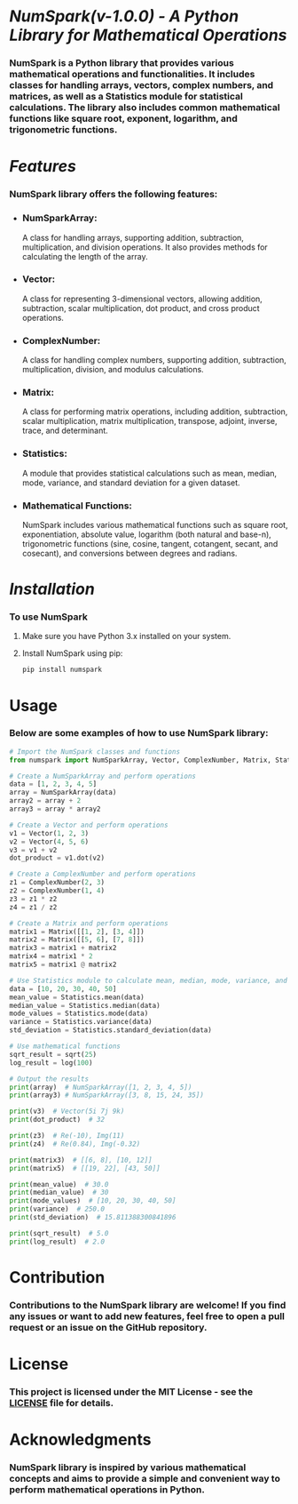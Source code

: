 # ***NumSpark(v-1.0.0) - A Python Library for Mathematical Operations***

### NumSpark is a Python library that provides various mathematical operations and functionalities. It includes classes for handling arrays, vectors, complex numbers, and matrices, as well as a Statistics module for statistical calculations. The library also includes common mathematical functions like square root, exponent, logarithm, and trigonometric functions.

# ***Features***

### NumSpark library offers the following features:

- <p><b><h3>NumSparkArray: </h3></b>A class for handling arrays, supporting addition, subtraction, multiplication, and division operations. It also provides methods for calculating the length of the array.</p>
- <p><b><h3>Vector: </h3></b>A class for representing 3-dimensional vectors, allowing addition, subtraction, scalar multiplication, dot product, and cross product operations.</p>
- <p><b><h3>ComplexNumber: </h3></b>A class for handling complex numbers, supporting addition, subtraction, multiplication, division, and modulus calculations.</p>
- <p><b><h3>Matrix: </h3></b>A class for performing matrix operations, including addition, subtraction, scalar multiplication, matrix multiplication, transpose, adjoint, inverse, trace, and determinant.</p>
- <p><b><h3>Statistics: </h3></b>A module that provides statistical calculations such as mean, median, mode, variance, and standard deviation for a given dataset.</p>
- <p><b><h3>Mathematical Functions: </h3></b> NumSpark includes various mathematical functions such as square root, exponentiation, absolute value, logarithm (both natural and base-n), trigonometric functions (sine, cosine, tangent, cotangent, secant, and cosecant), and conversions between degrees and radians.</p>

# ***Installation***

### To use NumSpark

1. Make sure you have Python 3.x installed on your system.
2. Install NumSpark using pip:

    ```bash
    pip install numspark
    ```

# Usage
### <p>Below are some examples of how to use NumSpark library:</p>

```python
# Import the NumSpark classes and functions
from numspark import NumSparkArray, Vector, ComplexNumber, Matrix, Statistics, sqrt, log

# Create a NumSparkArray and perform operations
data = [1, 2, 3, 4, 5]
array = NumSparkArray(data)
array2 = array + 2
array3 = array * array2

# Create a Vector and perform operations
v1 = Vector(1, 2, 3)
v2 = Vector(4, 5, 6)
v3 = v1 + v2
dot_product = v1.dot(v2)

# Create a ComplexNumber and perform operations
z1 = ComplexNumber(2, 3)
z2 = ComplexNumber(1, 4)
z3 = z1 * z2
z4 = z1 / z2

# Create a Matrix and perform operations
matrix1 = Matrix([[1, 2], [3, 4]])
matrix2 = Matrix([[5, 6], [7, 8]])
matrix3 = matrix1 + matrix2
matrix4 = matrix1 * 2
matrix5 = matrix1 @ matrix2

# Use Statistics module to calculate mean, median, mode, variance, and standard deviation
data = [10, 20, 30, 40, 50]
mean_value = Statistics.mean(data)
median_value = Statistics.median(data)
mode_values = Statistics.mode(data)
variance = Statistics.variance(data)
std_deviation = Statistics.standard_deviation(data)

# Use mathematical functions
sqrt_result = sqrt(25)
log_result = log(100)

# Output the results
print(array)  # NumSparkArray([1, 2, 3, 4, 5])
print(array3) # NumSparkArray([3, 8, 15, 24, 35])

print(v3)  # Vector(5i 7j 9k)
print(dot_product)  # 32

print(z3)  # Re(-10), Img(11)
print(z4)  # Re(0.84), Img(-0.32)

print(matrix3)  # [[6, 8], [10, 12]]
print(matrix5)  # [[19, 22], [43, 50]]

print(mean_value)  # 30.0
print(median_value)  # 30
print(mode_values)  # [10, 20, 30, 40, 50]
print(variance)  # 250.0
print(std_deviation)  # 15.811388300841896

print(sqrt_result)  # 5.0
print(log_result)  # 2.0

```

# Contribution
### Contributions to the NumSpark library are welcome! If you find any issues or want to add new features, feel free to open a pull request or an issue on the GitHub repository.


# License
### This project is licensed under the MIT License - see the [LICENSE](https://github.com/Sahil-Rajwar-2004/NumSpark/blob/master/LICENSE) file for details.


# Acknowledgments
### NumSpark library is inspired by various mathematical concepts and aims to provide a simple and convenient way to perform mathematical operations in Python.
